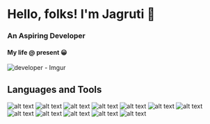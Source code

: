 # Hello, folks! I'm Jagruti 👋 
### An Aspiring Developer
 #### My life @ present 😀
 ![developer - Imgur](https://user-images.githubusercontent.com/33992538/144642661-a1e9de73-60bb-4c45-9f52-e53df5af5d17.png)
 <br>
 
 ## Languages and Tools

![alt text ](https://img.shields.io/badge/Code-JavaScript-F7DF1E?style=flat&logo=JavaScript)
![alt text ](https://img.shields.io/badge/Code-Python-3776AB?style=flat&logo=Python)
![alt text ](https://img.shields.io/badge/Code-HTML-E34F26?style=flat&logo=HTML5)
![alt text ](https://img.shields.io/badge/Code-CSS-3776AB?style=flat&logo=CSS3)
![alt text ](https://img.shields.io/badge/IDE-VisualStudio-007ACC?style=flat&logo=VisualStudioCode)
![alt text ](https://img.shields.io/badge/ServerEnv-Nodejs-339933?style=flat&logo=Node.js)
![alt text ](https://img.shields.io/badge/Framework-Express-E34F26?style=flat)
![alt text ](https://img.shields.io/badge/Tools-PostgreSQL-4169E1?style=flat&logo=PostgreSQL)
![alt text ](https://img.shields.io/badge/DBMS-MySQL-4479A1?style=flat&logo=MySQL)
![alt text ](https://img.shields.io/badge/BaaS-Heroku-430098?style=flat&logo=Heroku)
![alt text ](https://img.shields.io/badge/Software-Postman-FF6C37?style=flat&logo=Postman)
![alt text ](https://img.shields.io/badge/Software-Figma-F24E1E?style=flat&logo=Figma)



<!--
**jagsdep/jagsdep** is a ✨ _special_ ✨ repository because its `README.md` (this file) appears on your GitHub profile.

Here are some ideas to get you started:

- 🔭 I’m currently working on capstone project
- 🌱 I’m currently learning Data Solutions
- 👯 I’m looking to collaborate on ...
- 🤔 I’m looking for help with ...
- 💬 Ask me about ...
- 📫 How to reach me: ...
- 😄 Pronouns: ...
- ⚡ Fun fact: ...
### Hi there 👋
-->
